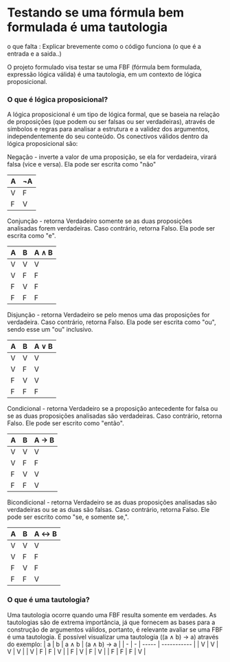  # Testando se uma fórmula bem formulada é uma tautologia


o que falta : Explicar brevemente como o código funciona (o que é a entrada e a saida..)

O projeto formulado visa testar se uma FBF (fórmula bem formulada, expressão lógica válida) é uma tautologia, em um contexto de lógica proposicional.

### O que é lógica proposicional?
A lógica proposicional é um tipo de lógica formal, que se baseia na relação de proposições (que podem ou ser falsas ou ser verdadeiras), através de símbolos e regras para analisar a estrutura e a validez dos argumentos, independentemente do seu conteúdo. Os conectivos válidos dentro da lógica proposicional são: 

Negação - inverte a valor de uma proposição, se ela for verdadeira, virará falsa (vice e versa). Ela pode ser escrita como "não"

| A | ¬A |
| - | -- |
| V | F  |
| F | V  |

Conjunção - retorna Verdadeiro somente se as duas proposições analisadas forem verdadeiras. Caso contrário, retorna Falso. Ela pode ser escrita como "e".

| A | B | A ∧ B |
| - | - | ----- |
| V | V | V     |
| V | F | F     |
| F | V | F     |
| F | F | F     |

Disjunção - retorna Verdadeiro se pelo menos uma das proposições for verdadeira. Caso contrário, retorna Falso. Ela pode ser escrita como "ou", sendo esse um "ou" inclusivo.

| A | B | A ∨ B |
| - | - | ----- |
| V | V | V     |
| V | F | V     |
| F | V | V     |
| F | F | F     |

Condicional - retorna Verdadeiro se a proposição antecedente for falsa ou se as duas proposições analisadas são verdadeiras. Caso contrário, retorna Falso. Ele pode ser escrito como "então".

| A | B | A → B |
| - | - | ----- |
| V | V | V     |
| V | F | F     |
| F | V | V     |
| F | F | V     |

Bicondicional - retorna Verdadeiro se as duas proposições analisadas são verdadeiras ou se as duas são falsas. Caso contrário, retorna Falso. Ele pode ser escrito como "se, e somente se,".

| A | B | A ↔ B |
| - | - | ----- |
| V | V | V     |
| V | F | F     |
| F | V | F     |
| F | F | V     |


### O que é uma tautologia?
Uma tautologia ocorre quando uma FBF resulta somente em verdades. As tautologias são de extrema importância, já que fornecem as bases para a construção de argumentos válidos, portanto, é relevante avaliar se uma FBF é uma tautologia. É possível visualizar uma tautologia ((a ∧ b) → a) através do exemplo:
| a | b | a ∧ b | (a ∧ b) → a |
| - | - | ----- | ----------- |
| V | V | V     | V           |
| V | F | F     | V           |
| F | V | F     | V           |
| F | F | F     | V           |

